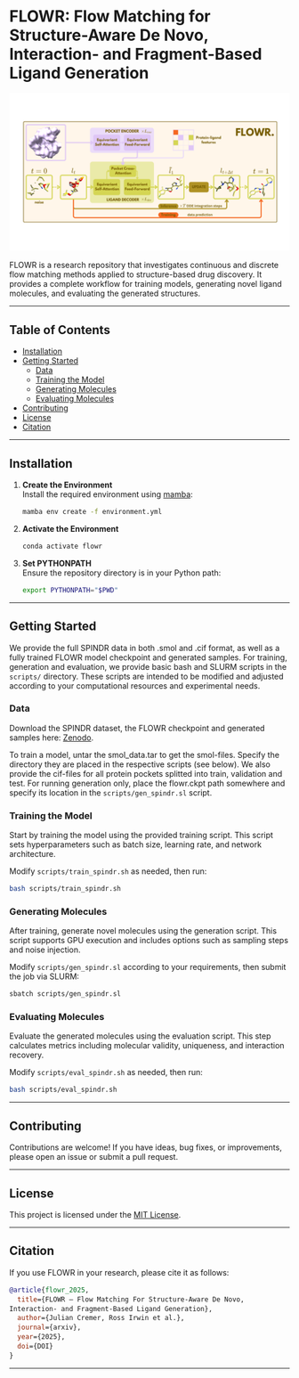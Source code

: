 # FLOWR: Flow Matching for Structure-Aware De Novo, Interaction- and Fragment-Based Ligand Generation
![FLOWR Overview](FLOWR.png)

FLOWR is a research repository that investigates continuous and discrete flow matching methods applied to structure-based drug discovery. It provides a complete workflow for training models, generating novel ligand molecules, and evaluating the generated structures.

---

## Table of Contents

- [Installation](#installation)
- [Getting Started](#getting-started)
  - [Data](#data)
  - [Training the Model](#training-the-model)
  - [Generating Molecules](#generating-molecules)
  - [Evaluating Molecules](#evaluating-molecules)
- [Contributing](#contributing)
- [License](#license)
- [Citation](#citation)

---

## Installation

1. **Create the Environment**  
   Install the required environment using [mamba](https://mamba.readthedocs.io):

   ```bash
   mamba env create -f environment.yml
   ```

2. **Activate the Environment**  

   ```bash
   conda activate flowr
   ```

3. **Set PYTHONPATH**  
   Ensure the repository directory is in your Python path:

   ```bash
   export PYTHONPATH="$PWD"
   ```

---

## Getting Started

We provide the full SPINDR data in both .smol and .cif format, as well as a fully trained FLOWR model checkpoint and generated samples.
For training, generation and evaluation, we provide basic bash and SLURM scripts in the `scripts/` directory. These scripts are intended to be modified and adjusted according to your computational resources and experimental needs.

### Data
Download the SPINDR dataset, the FLOWR checkpoint and generated samples here:
[Zenodo](https://zenodo.org/uploads/15212510).

To train a model, untar the smol_data.tar to get the smol-files. Specify the directory they are placed in the respective scripts (see below).
We also provide the cif-files for all protein pockets splitted into train, validation and test.
For running generation only, place the flowr.ckpt path somewhere and specify its location in the `scripts/gen_spindr.sl` script.

### Training the Model

Start by training the model using the provided training script. This script sets hyperparameters such as batch size, learning rate, and network architecture.

Modify `scripts/train_spindr.sh` as needed, then run:

```bash
bash scripts/train_spindr.sh
```

### Generating Molecules

After training, generate novel molecules using the generation script. This script supports GPU execution and includes options such as sampling steps and noise injection.

Modify `scripts/gen_spindr.sl` according to your requirements, then submit the job via SLURM:

```bash
sbatch scripts/gen_spindr.sl
```

### Evaluating Molecules

Evaluate the generated molecules using the evaluation script. This step calculates metrics including molecular validity, uniqueness, and interaction recovery.

Modify `scripts/eval_spindr.sh` as needed, then run:

```bash
bash scripts/eval_spindr.sh
```

---

## Contributing

Contributions are welcome! If you have ideas, bug fixes, or improvements, please open an issue or submit a pull request.

---

## License

This project is licensed under the [MIT License](LICENSE).

---

## Citation

If you use FLOWR in your research, please cite it as follows:

```bibtex
@article{flowr_2025,
  title={FLOWR – Flow Matching For Structure-Aware De Novo,
Interaction- and Fragment-Based Ligand Generation},
  author={Julian Cremer, Ross Irwin et al.},
  journal={arxiv},
  year={2025},
  doi={DOI}
}
```

---